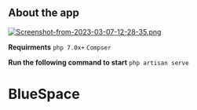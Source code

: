 
## About the app
[![Screenshot-from-2023-03-07-12-28-35.png](https://i.postimg.cc/0jmw4xc1/Screenshot-from-2023-03-07-12-28-35.png)](https://postimg.cc/ctxCKppF)

**Requirments**
    `php 7.0x+`
    `Compser`

**Run the following command to start**
    `php artisan serve`

# BlueSpace
